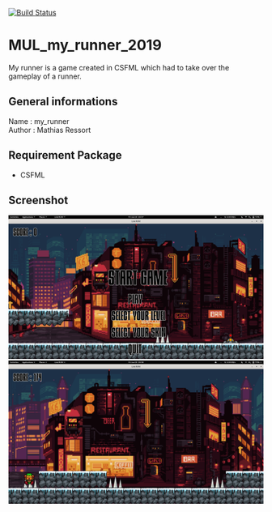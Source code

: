 [![Build Status](https://api.travis-ci.com/Ydos2/MUL_my_runner_2019.svg?branch=master)](https://api.travis-ci.com/Ydos2/MUL_my_runner_2019)

 # MUL_my_runner_2019 
My runner is a game created in CSFML which had to take over the gameplay of a runner. 

## General informations
Name : my_runner<br />
Author : Mathias Ressort

## Requirement Package
* CSFML

## Screenshot
![screenshot](https://github.com/Ydos2/MUL_my_runner_2019/blob/master/Pictures/Screenshot_1.png)
![screenshot](https://github.com/Ydos2/MUL_my_runner_2019/blob/master/Pictures/Screenshot_2.png)